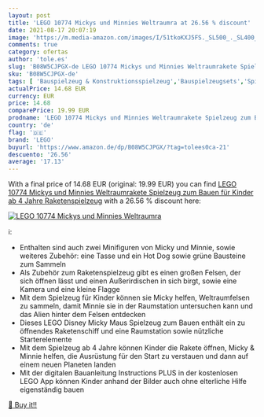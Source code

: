 ```yaml
---
layout: post
title: 'LEGO 10774 Mickys und Minnies Weltraumra at 26.56 % discount'
date: 2021-08-17 20:07:19
image: 'https://m.media-amazon.com/images/I/51tkoKXJ5FS._SL500_._SL400_.jpg'
comments: true
category: ofertas
author: 'tole.es'
slug: 'B08W5CJPGX-de LEGO 10774 Mickys und Minnies Weltraumrakete Spielzeug zum...'
sku: 'B08W5CJPGX-de'
tags: [ 'Bauspielzeug & Konstruktionsspielzeug','Bauspielzeugsets','Spielzeug','lego', ]
actualPrice: 14.68 EUR
currency: EUR
price: 14.68
comparePrice: 19.99 EUR
prodname: 'LEGO 10774 Mickys und Minnies Weltraumrakete Spielzeug zum Bauen für Kinder ab 4 Jahre  Raketenspielzeug'
country: 'de'
flag: '🇩🇪'
brand: 'LEGO'
buyurl: 'https://www.amazon.de/dp/B08W5CJPGX/?tag=tolees0ca-21'
descuento: '26.56'
average: '17.13'
---
```


With a final price of 14.68 EUR (original: 19.99 EUR) you can find [LEGO 10774 Mickys und Minnies Weltraumrakete Spielzeug zum Bauen für Kinder ab 4 Jahre  Raketenspielzeug](https://www.amazon.de/dp/B08W5CJPGX/?tag=tolees0ca-21) with a  26.56 % discount here:

[![LEGO 10774 Mickys und Minnies Weltraumra](https://m.media-amazon.com/images/I/51tkoKXJ5FS._SL500_._SL400_.jpg)](https://www.amazon.de/dp/B08W5CJPGX/?tag=tolees0ca-21)

ℹ️:

- Enthalten sind auch zwei Minifiguren von Micky und Minnie, sowie weiteres Zubehör: eine Tasse und ein Hot Dog sowie grüne Bausteine zum Sammeln
- Als Zubehör zum Raketenspielzeug gibt es einen großen Felsen, der sich öffnen lässt und einen Außerirdischen in sich birgt, sowie eine Kamera und eine kleine Flagge
- Mit dem Spielzeug für Kinder können sie Micky helfen, Weltraumfelsen zu sammeln, damit Minnie sie in der Raumstation untersuchen kann und das Alien hinter dem Felsen entdecken
- Dieses LEGO Disney Micky Maus Spielzeug zum Bauen enthält ein zu öffnendes Raketenschiff und eine Raumstation sowie nützliche Starterelemente
- Mit dem Spielzeug ab 4 Jahre können Kinder die Rakete öffnen, Micky & Minnie helfen, die Ausrüstung für den Start zu verstauen und dann auf einem neuen Planeten landen
- Mit der digitalen Bauanleitung Instructions PLUS in der kostenlosen LEGO App können Kinder anhand der Bilder auch ohne elterliche Hilfe eigenständig bauen

[🛒 Buy it!!](https://www.amazon.de/dp/B08W5CJPGX/?tag=tolees0ca-21)
